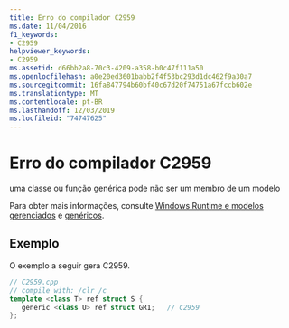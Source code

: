 ```yaml
---
title: Erro do compilador C2959
ms.date: 11/04/2016
f1_keywords:
- C2959
helpviewer_keywords:
- C2959
ms.assetid: d66bb2a8-70c3-4209-a358-b0c47f111a50
ms.openlocfilehash: a0e20ed3601babb2f4f53bc293d1dc462f9a30a7
ms.sourcegitcommit: 16fa847794b60bf40c67d20f74751a67fccb602e
ms.translationtype: MT
ms.contentlocale: pt-BR
ms.lasthandoff: 12/03/2019
ms.locfileid: "74747625"
---
```

# <a name="compiler-error-c2959"></a>Erro do compilador C2959

uma classe ou função genérica pode não ser um membro de um modelo

Para obter mais informações, consulte [Windows Runtime e modelos gerenciados](../../extensions/windows-runtime-and-managed-templates-cpp-component-extensions.md) e [genéricos](../../extensions/generics-cpp-component-extensions.md).

## <a name="example"></a>Exemplo

O exemplo a seguir gera C2959.

```cpp
// C2959.cpp
// compile with: /clr /c
template <class T> ref struct S {
   generic <class U> ref struct GR1;   // C2959
};
```
